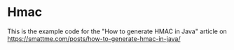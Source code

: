 Hmac
====

This is the example code for the "How to generate HMAC in Java" article on https://smattme.com/posts/how-to-generate-hmac-in-java/
